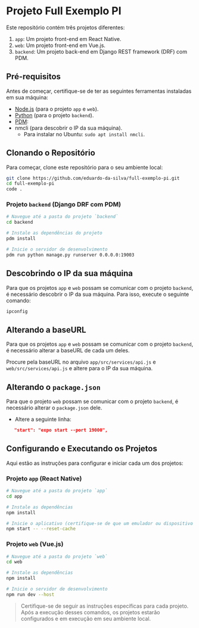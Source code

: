 # Projeto Full Exemplo PI

Este repositório contém três projetos diferentes:

1. `app`: Um projeto front-end em React Native.
2. `web`: Um projeto front-end em Vue.js.
3. `backend`: Um projeto back-end em Django REST framework (DRF) com PDM.

## Pré-requisitos

Antes de começar, certifique-se de ter as seguintes ferramentas instaladas em sua máquina:

- [Node.js](https://nodejs.org/) (para o projeto `app` e `web`).
- [Python](https://www.python.org/) (para o projeto `backend`).
- [PDM](https://pdm.fming.dev/): 
- nmcli (para descobrir o IP da sua máquina).
  - Para instalar no Ubuntu: `sudo apt install nmcli`.

## Clonando o Repositório

Para começar, clone este repositório para o seu ambiente local:

```bash
git clone https://github.com/eduardo-da-silva/full-exemplo-pi.git
cd full-exemplo-pi
code .
```

### Projeto `backend` (Django DRF com PDM)

```bash
# Navegue até a pasta do projeto `backend`
cd backend

# Instale as dependências do projeto
pdm install

# Inicie o servidor de desenvolvimento
pdm run python manage.py runserver 0.0.0.0:19003
```

## Descobrindo o IP da sua máquina

Para que os projetos `app` e `web` possam se comunicar com o projeto `backend`, é necessário descobrir o IP da sua máquina. Para isso, execute o seguinte comando:

```bash
ipconfig
```

## Alterando a baseURL

Para que os projetos `app` e `web` possam se comunicar com o projeto `backend`, é necessário alterar a baseURL de cada um deles.

Procure pela baseURL no arquivo `app/src/services/api.js` e `web/src/services/api.js` e altere para o IP da sua máquina.

## Alterando o `package.json`

Para que o projeto `web` possam se comunicar com o projeto `backend`, é necessário alterar o `package.json` dele. 

- Altere a seguinte linha:

```json
   "start": "expo start --port 19000",
```

## Configurando e Executando os Projetos

Aqui estão as instruções para configurar e iniciar cada um dos projetos:

### Projeto `app` (React Native)

```bash
# Navegue até a pasta do projeto `app`
cd app

# Instale as dependências
npm install

# Inicie o aplicativo (certifique-se de que um emulador ou dispositivo esteja conectado)
npm start -- --reset-cache
```

### Projeto `web` (Vue.js)

```bash
# Navegue até a pasta do projeto `web`
cd web

# Instale as dependências
npm install

# Inicie o servidor de desenvolvimento
npm run dev --host
```

> Certifique-se de seguir as instruções específicas para cada projeto. Após a execução desses comandos, os projetos estarão configurados e em execução em seu ambiente local.
